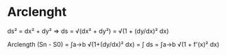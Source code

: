 # Arclenght

ds² = dx² + dy² => ds = √(dx² + dy²) = √(1 + (dy/dx)² dx)  

Arclength (Sn - S0) = ∫a->b √(1+(dy/dx)² dx) = ∫ ds = ∫a->b √(1 + f'(x)² dx)  
